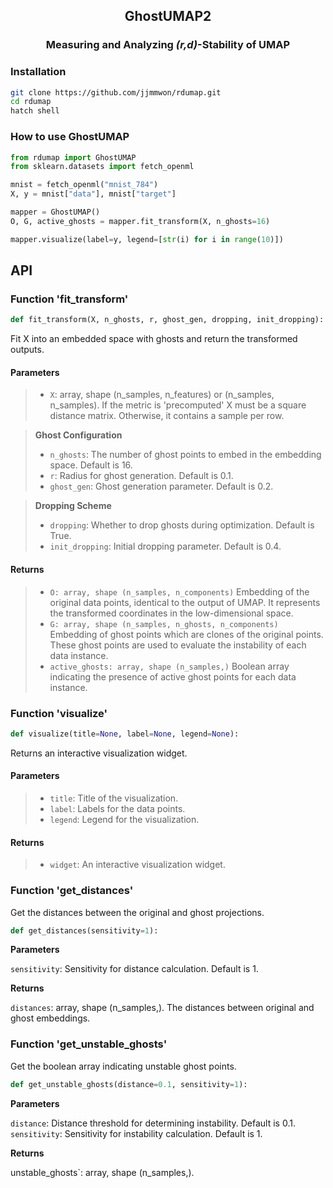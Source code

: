 <p align="center">
  <h2 align="center">GhostUMAP2</h2>
	<h3 align="center">Measuring and Analyzing <i>(r,d)</i>-Stability of UMAP</h3>
</p>

### Installation

```Bash
git clone https://github.com/jjmmwon/rdumap.git
cd rdumap
hatch shell
```

### How to use GhostUMAP
```Python
from rdumap import GhostUMAP
from sklearn.datasets import fetch_openml

mnist = fetch_openml("mnist_784")
X, y = mnist["data"], mnist["target"]

mapper = GhostUMAP()
O, G, active_ghosts = mapper.fit_transform(X, n_ghosts=16) 

mapper.visualize(label=y, legend=[str(i) for i in range(10)])
```


## API
### Function 'fit_transform'
```Python
def fit_transform(X, n_ghosts, r, ghost_gen, dropping, init_dropping):
```
Fit X into an embedded space with ghosts and return the transformed outputs.

#### **Parameters**
> - `X`: array, shape (n_samples, n_features) or (n_samples, n_samples). If the metric is 'precomputed' X must be a square distance matrix. Otherwise, it contains a sample per row.

> **Ghost Configuration**
> - `n_ghosts`: The number of ghost points to embed in the embedding space. Default is 16.
> - `r`: Radius for ghost generation. Default is 0.1.
> - `ghost_gen`: Ghost generation parameter. Default is 0.2.

> **Dropping Scheme**
> - `dropping`: Whether to drop ghosts during optimization. Default is True.
> - `init_dropping`: Initial dropping parameter. Default is 0.4.

#### **Returns**
> - ```O: array, shape (n_samples, n_components)```
Embedding of the original data points, identical to the output of UMAP. It represents the transformed coordinates in the low-dimensional space.
> - ```G: array, shape (n_samples, n_ghosts, n_components)```
Embedding of ghost points which are clones of the original points. These ghost points are used to evaluate the instability of each data instance.
> - ```active_ghosts: array, shape (n_samples,)``` 
Boolean array indicating the presence of active ghost points for each data instance.


### Function 'visualize'
```Python
def visualize(title=None, label=None, legend=None):
```
Returns an interactive visualization widget.

#### **Parameters**
> - `title`: Title of the visualization.
> - `label`: Labels for the data points.
> - `legend`: Legend for the visualization.

#### **Returns**
> - `widget`: An interactive visualization widget.

### Function 'get_distances'
Get the distances between the original and ghost projections.
```Python
def get_distances(sensitivity=1):
```
**Parameters**

`sensitivity`: Sensitivity for distance calculation. Default is 1.

**Returns**

`distances`: array, shape (n_samples,). The distances between original and ghost embeddings.

### Function 'get_unstable_ghosts'
Get the boolean array indicating unstable ghost points.
```Python
def get_unstable_ghosts(distance=0.1, sensitivity=1):
```
**Parameters**

`distance`: Distance threshold for determining instability. Default is 0.1.
`sensitivity`: Sensitivity for instability calculation. Default is 1.

**Returns**

unstable_ghosts`: array, shape (n_samples,).





